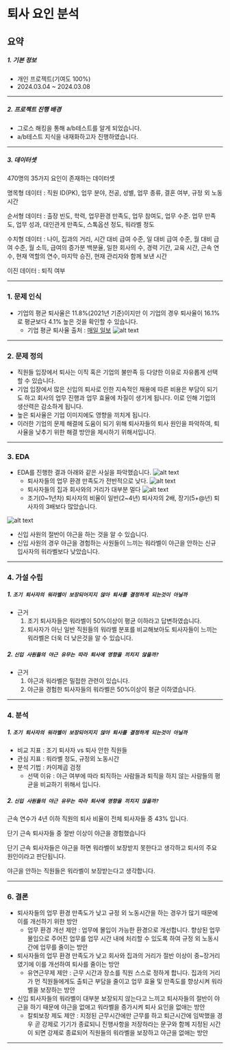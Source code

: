 퇴사 요인 분석
==============

요약
--------------------------------------
##### 1. 기본 정보
- 개인 프로젝트(기여도 100%)
- 2024.03.04 ~ 2024.03.08
***
##### 2. 프로젝트 진행 배경
- 그로스 해킹을 통해 a/b테스트를 알게 되었습니다.
- a/b테스트 지식을 내재화하고자 진행하였습니다.
***


##### 3. 데이터셋

470명의 35가지 요인이 존재하는 데이터셋​

명목형 데이터 : 직원 ID(PK), 업무 분야, 전공, 성별, 업무 종류, 결혼 여부, 규정 외 노동시간​

순서형 데이터 :  출장 빈도, 학력, 업무환경 만족도, 업무 참여도, 업무 수준. 업무 만족도, 업무 성과, 대인관게 만족도, 스톡옵션 정도, 워라벨 정도​

수치형 데이터 : 나이, 집과의 거리, 시간 대비 급여 수준, 일 대비 급여 수준, 월 대비 급여 수준, 월 소득, 급여의 증가분 백분율, 일한 회사의 수, 경력 기간, 교육 시간, 근속 연수, 현재 역할의 연수, 마지막 승진, 현재 관리자와 함께 보낸 시간​

이진 데이터 : 퇴직 여부
***
### 1. 문제 인식
- 기업의 평균 퇴사율은 11.8%(2021년 기준)이지만 이 기업의 경우 퇴사율이 16.1%로 평균보다 4.1% 높은 것을 확인할 수 있습니다. 
    - 기업 평균 퇴사율 출처 : [매일 일보](https://www.m-i.kr/news/articleView.html?idxno=886595)
![alt text](image/pie.png)

***
### 2. 문제 정의
   
- 직원들 입장에서 퇴사는 이직 혹은 기업의 불만족 등 다양한 이유로 자유롭게 선택할 수 있습니다.​​
- 기업 입장에서 많은 신입의 퇴사로 인한 지속적인 채용에 따른 비용은 부담이 되기도 하고 회사의 업무 진행과 업무 효율에 차질이 생기게 됩니다. 이로 인해 기업의 생산력은 감소하게 됩니다.
- 높은 퇴사율은 기업 이미지에도 영향을 끼치게 됩니다.
- 이러한 기업의 문제 해결에 도움이 되기 위해 퇴사자들의 퇴사 원인을 파악하여, 퇴사율을 낮추기 위한 해결 방안을 제시하기 위해서입니다.​

-------

### 3. EDA
- EDA를 진행한 결과 아래와 같은 사실을 파악했습니다.
![alt text](image/envor.png)
  - 퇴사자들의 업무 환경 만족도가 전반적으로 낮다.
![alt text](image/km.png)
  - 퇴사자들의 집과 회사와의 거리가 대부분 멀다
![alt text](image/early_bar.png)
  - 조기(0\~1년차) 퇴사자의 비율이 일반(2\~4년) 퇴사자의 2배, 장기(5+@년) 퇴사자의 3배보다 많았습니다.

![alt text](image/dash3.png)
  - 신입 사원의 절반이 야근을 하는 것을 알 수 있습니다.
  - 신입 사원의 경우 야근을 경험하는 사원들이 느끼는 워라벨이 야근을 안하는 신규 입사자의 워라벨보다 낮았습니다.

------ 

### 4. 가설 수립
##### 1. ```조기 퇴사자의 워라벨이 보장되어지지 않아 퇴사를 결정하게 되는것이 아닐까```
- 근거
    1. 조기 퇴사자들은 워라벨이 50%이상이 평균 이하라고 답변하였습니다.
    2. 퇴사자가 아닌 일반 직원들의 워라벨 분포를 비교해보아도 퇴사자들이 느끼는 워라벨은 더욱 더 낮은것을 알 수 있습니다.
##### 2. ```신입 사원들의 야근 유무는 따라 퇴사에 영향을 끼치지 않을까?```
- 근거
    1. 야근과 워라벨은 밀접한 관련이 있습니다.
    2. 야근을 경험한 퇴사자들의 워라벨은 50%이상이 평균 이하였습니다.
---------
### 4. 분석

##### 1. ```조기 퇴사자의 워라벨이 보장되어지지 않아 퇴사를 결정하게 되는것이 아닐까```
  - 비교 지표 : 조기 퇴사자 vs 퇴사 안한 직원들
  - 관심 지표 : 워라벨 정도, 규정외 노동시간
  - 분석 기법 : 카이제곱 검정
    - 선택 이유 : 야근 여부에 따라 퇴직하는 사람들과 퇴직을 하지 않는 사람들의 평균을 비교하기 위해서 입니다.
##### 2. ```신입 사원들의 야근 유무는 따라 퇴사에 영향을 끼치지 않을까?```
근속 연수가 4년 이하 직원의 퇴사 비율이 전체 퇴사자들 중 43% 입니다.​

단기 근속 퇴사자들 중 절반 이상이 야근을 경험했습니다​

단기 근속 퇴사자들은 야근을 하면 워라벨이 보장받지 못한다고 생각하고 퇴사의 주요 원인이라고 판단됩니다.​

야근을 안하는 직원들은 워라벨이 보장받는다고 생각합니다.​

----------

### 6. 결론
- 퇴사자들의 업무 환경 만족도가 낮고 규정 외 노동시간을 하는 경우가 많기 때문에 이를 개선하기 위한 방안
  - 업무 환경 개선 제안 : 업무에 몰입이 가능한 환경으로 개선합니다. 향상된 업무 몰입으로 주어진 업무를 업무 시간 내에 처리할 수 있도록 하여 규정 외 노동시간에 업무를 줄이는 방안
- 퇴사자들의 업무 환경 만족도가 낮고 회사와 집과의 거리가 절반 이상이 중~장거리 였기에 이를 개선하여 퇴사를 줄이는 방안
  - 유연근무제 제안 : 근무 시간과 장소를 직원 스스로 정하게 합니다. 집과의 거리가 먼 직원들에게도 출퇴근 부담을 줄이고 업무 효율 및 만족도를 향상시켜 워라벨을 보장하는 방안
- 신입 퇴사자들의 워라벨이 대부분 보장되지 않는다고 느끼고 퇴사자들의 절반이 야근을 하기 때문에 야근을 없애고 워라벨을 증가시켜 퇴사 요인을 없애는 방안
  - 칼퇴보장 제도 제안 : 지정된 근무시간에만 근무를 하고 퇴근시간에 임박했을 경우 곧 강제로 기기가 종료되니 진행사항을 저장하라는 문구와 함께 지정된 시간이 되면 강제로 종료되어 직원들의 워라벨을 보장하고 야근을 없애는 방안
-----
